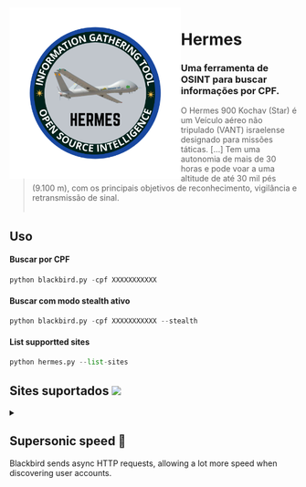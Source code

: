 <img alt="hermes-logo" align="left" width="300" height="300" src="https://github.com/p1ngul1n0/badges/blob/main/badges/21.png">
<h1>Hermes</h1>

### Uma ferramenta de OSINT para buscar informações por CPF.
> O Hermes 900 Kochav (Star) é um Veículo aéreo não tripulado (VANT) israelense designado para missões táticas. [...] Tem uma autonomia de mais de 30 horas e pode voar a uma altitude de até 30 mil pés (9.100 m), com os principais objetivos de reconhecimento, vigilância e retransmissão de sinal.
</br></br>

## Uso

#### Buscar por CPF
```python
python blackbird.py -cpf XXXXXXXXXXX
```
#### Buscar com modo stealth ativo
```python
python blackbird.py -cpf XXXXXXXXXXX --stealth
```

#### List supportted sites
```python
python hermes.py --list-sites
```

## Sites suportados <a name="social-networks"></a> ![](https://img.shields.io/badge/12--red)
<details>
  <summary></summary>
  
1. Serasa
2. Banco Toyota
3. FGV Conhecimento
4. SEBRAE
5. InfoJobs
6. Hospital das Clínicas USP
7. Universidade Anhembi Morumbi
8. Universidade São Judas
9. Universidade UFABC
10. Claretiano - Centro Universitário
11. UNIP
12. Situação Cadastral [NÃO FUNCIONAL]
</details>

## Supersonic speed :rocket:
Blackbird sends async HTTP requests, allowing a lot more speed when discovering user accounts.
